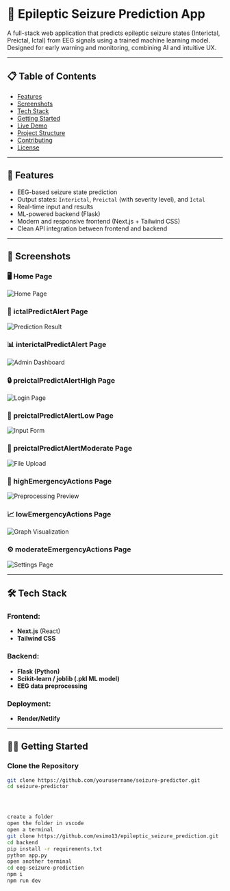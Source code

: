 # 🧠 Epileptic Seizure Prediction App

A full-stack web application that predicts epileptic seizure states (Interictal, Preictal, Ictal) from EEG signals using a trained machine learning model. Designed for early warning and monitoring, combining AI and intuitive UX.

---

## 📋 Table of Contents

- [Features](#features)
- [Screenshots](#screenshots)
- [Tech Stack](#tech-stack)
- [Getting Started](#getting-started)
- [Live Demo](#live-demo)
- [Project Structure](#project-structure)
- [Contributing](#contributing)
- [License](#license)

---

## 🚀 Features

- EEG-based seizure state prediction
- Output states: `Interictal`, `Preictal` (with severity level), and `Ictal`
- Real-time input and results
- ML-powered backend (Flask)
- Modern and responsive frontend (Next.js + Tailwind CSS)
- Clean API integration between frontend and backend

---

## 📸 Screenshots

### 🖥️ Home Page
![Home Page](./assets/landingPage.png)

### 🧠 ictalPredictAlert Page
![Prediction Result](./assets/ictalPredictAlert.png)

### 📊 interictalPredictAlert Page
![Admin Dashboard](./assets/interIctalPredictAlert.png)

### 🔒 preictalPredictAlertHigh Page
![Login Page](./assets/preictalPredictAlertHigh.png)

### 📝 preictalPredictAlertLow Page
![Input Form](./assets/preictalPredictAlertLow.png)

### 📁 preictalPredictAlertModerate Page
![File Upload](./assets/preictalPredictAlertModerate.png)

### 🧪 highEmergencyActions Page
![Preprocessing Preview](./assets/highEmergencyActions.png)

### 📈 lowEmergencyActions Page
![Graph Visualization](./assets/landingPage.png)

### ⚙️ moderateEmergencyActions Page
![Settings Page](./assets/moderateEmergencyActions.png)


---

## 🛠️ Tech Stack

### Frontend:
- **Next.js** (React)
- **Tailwind CSS**

### Backend:
- **Flask (Python)**
- **Scikit-learn / joblib (.pkl ML model)**
- **EEG data preprocessing**

### Deployment:
-  **Render/Netlify**

---

## 🧑‍💻 Getting Started

### Clone the Repository
```bash
git clone https://github.com/yourusername/seizure-predictor.git
cd seizure-predictor




create a folder 
open the folder in vscode
open a terminal
git clone https://github.com/esimo13/epileptic_seizure_prediction.git
cd backend
pip install -r requirements.txt
python app.py
open another terminal
cd eeg-seizure-prediction
npm i
npm run dev
